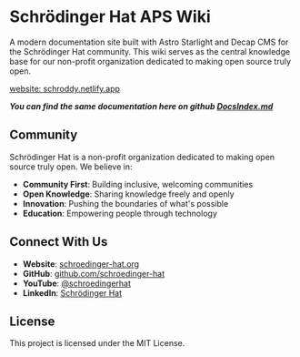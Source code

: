 # Schrödinger Hat APS Wiki

A modern documentation site built with Astro Starlight and Decap CMS for the Schrödinger Hat community. This wiki serves as the central knowledge base for our non-profit organization dedicated to making open source truly open.

[website: schroddy.netlify.app](https://wiki.schroedinger-hat.org)

***You can find the same documentation here on github [DocsIndex.md](DocsIndex.md)***

## Community

Schrödinger Hat is a non-profit organization dedicated to making open source truly open. We believe in:

- **Community First**: Building inclusive, welcoming communities
- **Open Knowledge**: Sharing knowledge freely and openly
- **Innovation**: Pushing the boundaries of what's possible
- **Education**: Empowering people through technology

## Connect With Us

- **Website**: [schroedinger-hat.org](https://schroedinger-hat.org)
- **GitHub**: [github.com/schroedinger-hat](https://github.com/schroedinger-hat)
- **YouTube**: [@schroedingerhat](https://www.youtube.com/@schroedingerhat)
- **LinkedIn**: [Schrödinger Hat](https://www.linkedin.com/company/schroedinger-hat)

## License

This project is licensed under the MIT License.

